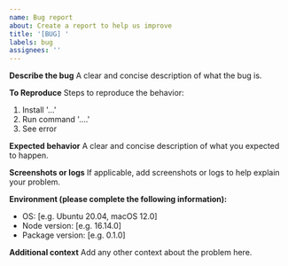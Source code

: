 ```yaml
---
name: Bug report
about: Create a report to help us improve
title: '[BUG] '
labels: bug
assignees: ''
---
```


**Describe the bug**
A clear and concise description of what the bug is.

**To Reproduce**
Steps to reproduce the behavior:
1. Install '...'
2. Run command '....'
3. See error

**Expected behavior**
A clear and concise description of what you expected to happen.

**Screenshots or logs**
If applicable, add screenshots or logs to help explain your problem.

**Environment (please complete the following information):**
 - OS: [e.g. Ubuntu 20.04, macOS 12.0]
 - Node version: [e.g. 16.14.0]
 - Package version: [e.g. 0.1.0]

**Additional context**
Add any other context about the problem here.